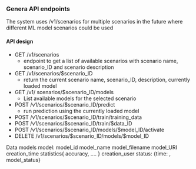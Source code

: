 
### Genera API endpoints

The system uses /v1/scenarios for multiple scenarios in the future where different ML model scenarios could be used

#### API design
- GET /v1/scenarios
	- endpoint to get a list of available scenarios with scenario name, scenario_ID and scenario description
- GET /v1/scenarios/\$scenario_ID
	- return the current scenario name, scenario_ID, description, currently loaded model
- GET /v1/ scenarios/\$scenario_ID/models
	- List available models for the selected scenario
- POST /v1/scenarios/\$scenario_ID/predict
	- run prediction using the currently loaded model
- POST /v1/scenarios/\$scenario_ID/train/training_data
- POST /v1/scenarios/\$scenario_ID/train/\$data_ID
- POST /v1/scenarios/\$scenario_ID/models/\$model_ID/activate
- DELETE /v1/scenarios/\$scenario_ID/models/\$model_ID

Data models
model:
model_id
model_name
model_filename
model_URI
creation_time
statistics{
accuracy,
....
}
creation_user
status: {time: , model_status}